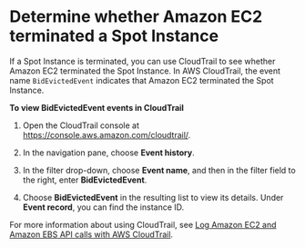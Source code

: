 # Determine whether Amazon EC2 terminated a Spot Instance<a name="BidEvictedEvent"></a>

If a Spot Instance is terminated, you can use CloudTrail to see whether Amazon EC2 terminated the Spot Instance\. In AWS CloudTrail, the event name `BidEvictedEvent` indicates that Amazon EC2 terminated the Spot Instance\.



**To view BidEvictedEvent events in CloudTrail**

1. Open the CloudTrail console at [https://console\.aws\.amazon\.com/cloudtrail/](https://console.aws.amazon.com/cloudtrail/)\.

1. In the navigation pane, choose **Event history**\.

1. In the filter drop\-down, choose **Event name**, and then in the filter field to the right, enter **BidEvictedEvent**\.

1. Choose **BidEvictedEvent** in the resulting list to view its details\. Under **Event record**, you can find the instance ID\.

For more information about using CloudTrail, see [Log Amazon EC2 and Amazon EBS API calls with AWS CloudTrail](monitor-with-cloudtrail.md)\.